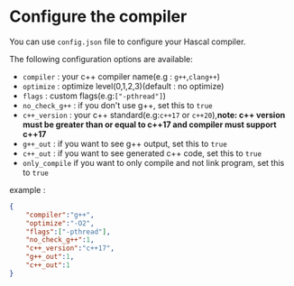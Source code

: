 # Configure the compiler
You can use `config.json` file to configure your Hascal compiler.

The following configuration options are available:
- `compiler` : your c++ compiler name(e.g : `g++`,`clang++`)
- `optimize` : optimize level(0,1,2,3)(default : no optimize)
- `flags` : custom flags(e.g:`["-pthread"]`)
- `no_check_g++` : if you don't use g++, set this to `true`
- `c++_version` : your c++ standard(e.g:`c++17` or `c++20`),**note: c++ version must be greater than or equal to c++17 and compiler must support c++17**
- `g++_out` : if you want to see g++ output, set this to `true`
- `c++_out` : if you want to see generated c++ code, set this to `true`
- `only_compile` if you want to only compile and not link program, set this to `true`

example :

```json
{
    "compiler":"g++",
    "optimize":"-O2",
    "flags":["-pthread"],
    "no_check_g++":1,
    "c++_version":"c++17",
    "g++_out":1,
    "c++_out":1
}
```